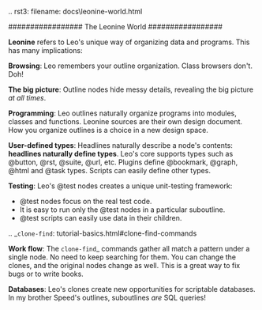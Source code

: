 .. rst3: filename: docs\leonine-world.html

#################
The Leonine World
#################

**Leonine** refers to Leo's unique way of organizing data and programs. This has many implications:

**Browsing**: Leo remembers your outline organization. Class browsers don't. Doh!

**The big picture**: Outline nodes hide messy details, revealing the big picture *at all times*.

**Programming**: Leo outlines naturally organize programs into modules, classes and functions. Leonine sources are their own design document. How you organize outlines is a choice in a new design space.

**User-defined types**: Headlines naturally describe a node's contents: **headlines naturally define types**. Leo's core supports types such as @button, @rst, @suite, @url, etc. Plugins define @bookmark, @graph, @html and @task types. Scripts can easily define other types.

**Testing**: Leo's @test nodes creates a unique unit-testing framework:

- @test nodes focus on the real test code.
- It is easy to run only the @test nodes in a particular suboutline.
- @test scripts can easily use data in their children.

.. _`clone-find`: tutorial-basics.html#clone-find-commands

**Work flow**: The `clone-find`_ commands gather all match a pattern under a single node. No need to keep searching for them. You can change the clones, and the original nodes change as well. This is a great way to fix bugs or to write books.

**Databases**: Leo's clones create new opportunities for scriptable databases. In my brother Speed's outlines, suboutlines *are* SQL queries!

